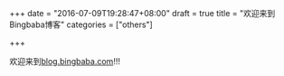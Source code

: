 +++
date = "2016-07-09T19:28:47+08:00"
draft = true
title = "欢迎来到Bingbaba博客"
categories = ["others"]

+++

欢迎来到[blog.bingbaba.com](http://blog.bingbaba.com)!!!

